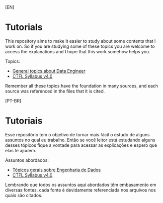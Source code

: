 
[EN]

# Tutorials


This repository aims to make it easier to study about some contents that I work on. So if you are studying some of these topics you are welcome to access the explanations and I hope that this work somehow helps you.


Topics:

- [General topics about Data Engineer](https://)
- [CTFL Syllabus v4.0](https://)

Remember all these topics have the foundation in many sources, and each source was referenced in the files that it is cited.


[PT-BR]


# Tutoriais

Esse repositório tem o objetivo de tornar mais fácil o estudo de alguns assuntos no qual eu trabalho. Então se você leitor está estudando alguns desses tópicos fique a vontade para acessar as explicações e espero que elas te ajudem.

Assuntos abordados:

- [Tópicos gerais sobre Engenharia de Dados](https://)
- [CTFL Syllabus v4.0](https://)

Lembrando que todos os assuntos aqui abordados têm embasamento em diversas fontes, cada fonte é devidamente referenciada nos arquivos nos quais são citados.


